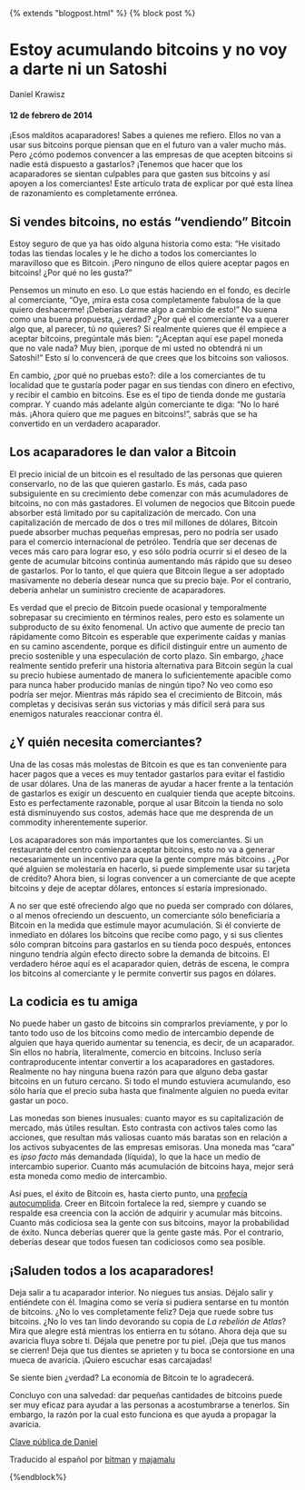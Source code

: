 {% extends "blogpost.html" %} {% block post %}

# Estoy acumulando bitcoins y no voy a darte ni un Satoshi  
Daniel Krawisz

#### 12 de febrero de 2014

  
¡Esos malditos acaparadores! Sabes a quienes me refiero. Ellos no van a usar sus bitcoins porque piensan que en el futuro van a valer mucho más. Pero ¿cómo podemos convencer a las empresas de que acepten bitcoins si nadie está dispuesto a gastarlos? ¡Tenemos que hacer que los acaparadores se sientan culpables para que gasten sus bitcoins y así apoyen a los comerciantes! Este artículo trata de explicar por qué esta línea de razonamiento es completamente errónea.

## Si vendes bitcoins, no estás “vendiendo” Bitcoin

Estoy seguro de que ya has oído alguna historia como esta: “He visitado todas las tiendas locales y le he dicho a todos los comerciantes lo maravilloso que es Bitcoin. ¡Pero ninguno de ellos quiere aceptar pagos en bitcoins! ¿Por qué no les gusta?”

Pensemos un minuto en eso. Lo que estás haciendo en el fondo, es decirle al comerciante, “Oye, ¡mira esta cosa completamente fabulosa de la que quiero deshacerme! ¡Deberías darme algo a cambio de esto!” No suena como una buena propuesta, ¿verdad? ¿Por qué el comerciante va a querer algo que, al parecer, tú _no_ quieres? Si realmente quieres que él empiece a aceptar bitcoins, pregúntale más bien: “¿Aceptan aquí ese papel moneda que no vale nada? Muy bien, ¡porque de mi usted no obtendrá ni un Satoshi!” Esto sí lo convencerá de que crees que los bitcoins son valiosos.

En cambio, ¿por qué no pruebas esto?: dile a los comerciantes de tu localidad que te gustaría poder pagar en sus tiendas con dinero en efectivo, y recibir el cambio en bitcoins. Ese es el tipo de tienda donde me gustaría comprar. Y cuando más adelante algún comerciante te diga: “No lo haré más. ¡Ahora quiero que me pagues en bitcoins!”, sabrás que se ha convertido en un verdadero acaparador.

## Los acaparadores le dan valor a Bitcoin
El precio inicial de un bitcoin es el resultado de las personas que quieren conservarlo, no de las que quieren gastarlo. Es más, cada paso subsiguiente en su crecimiento debe comenzar con más acumuladores de bitcoins, no con más gastadores. El volumen de negocios que Bitcoin puede absorber está limitado por su capitalización de mercado. Con una capitalización de mercado de dos o tres mil millones de dólares, Bitcoin puede absorber muchas pequeñas empresas, pero no podría ser usado para el comercio internacional de petróleo. Tendría que ser decenas de veces más caro para lograr eso, y eso sólo podría ocurrir si el deseo de la gente de acumular bitcoins continúa aumentando más rápido que su deseo de gastarlos. Por lo tanto, el que quiera que Bitcoin llegue a ser adoptado masivamente no debería desear nunca que su precio baje. Por el contrario, debería anhelar un suministro creciente de acaparadores.

Es verdad que el precio de Bitcoin puede ocasional y temporalmente sobrepasar su crecimiento en términos reales, pero esto es solamente un subproducto de su éxito fenomenal. Un activo que aumente de precio tan rápidamente como Bitcoin es esperable que experimente caídas y manías en su camino ascendente, porque es difícil distinguir entre un aumento de precio sostenible y una especulación de corto plazo. Sin embargo, ¿hace realmente sentido preferir una historia alternativa para Bitcoin según la cual su precio hubiese aumentado de manera lo suficientemente apacible como para nunca haber producido manías de ningún tipo? No veo como eso podría ser mejor. Mientras más rápido sea el crecimiento de Bitcoin, más completas y decisivas serán sus victorias y más difícil será para sus enemigos naturales reaccionar contra él.

## ¿Y quién necesita comerciantes?

Una de las cosas más molestas de Bitcoin es que es tan conveniente para hacer pagos que a veces es muy tentador gastarlos para evitar el fastidio de usar dólares. Una de las maneras de ayudar a hacer frente a la tentación de gastarlos es exigir un descuento en cualquier tienda que acepte bitcoins. Esto es perfectamente razonable, porque al usar Bitcoin la tienda no solo está disminuyendo sus costos, además hace que me desprenda de un commodity inherentemente superior.

Los acaparadores son más importantes que los comerciantes. Si un restaurante del centro comienza aceptar bitcoins, esto no va a generar necesariamente un incentivo para que la gente compre más bitcoins . ¿Por qué alguien se molestaría en hacerlo, si puede simplemente usar su tarjeta de crédito? Ahora bien, si logras convencer a un comerciante de que acepte bitcoins y deje de aceptar dólares, entonces sí estaría impresionado.

A no ser que esté ofreciendo algo que no pueda ser comprado con dólares, o al menos ofreciendo un descuento, un comerciante sólo beneficiaría a Bitcoin en la medida que estimule mayor acumulación. Si él convierte de inmediato en dólares los bitcoins que recibe como pago, y si sus clientes sólo compran bitcoins para gastarlos en su tienda poco después, entonces ninguno tendría algún efecto directo sobre la demanda de bitcoins. El verdadero héroe aquí es el acaparador quien, detrás de escena, le compra los bitcoins al comerciante y le permite convertir sus pagos en dólares.

## La codicia es tu amiga

No puede haber un gasto de bitcoins sin comprarlos previamente, y por lo tanto todo uso de los bitcoins como medio de intercambio depende de alguien que haya querido aumentar su tenencia, es decir, de un acaparador. Sin ellos no habría, literalmente, comercio en bitcoins. Incluso sería contraproducente intentar convertir a los acaparadores en gastadores. Realmente no hay ninguna buena razón para que alguno deba gastar bitcoins en un futuro cercano. Si todo el mundo estuviera acumulando, eso sólo haría que el precio suba hasta que finalmente alguien no pueda evitar gastar un poco.

Las monedas son bienes inusuales: cuanto mayor es su capitalización de mercado, más útiles resultan. Esto contrasta con activos tales como las acciones, que resultan más valiosas cuanto más baratas son en relación a los activos subyacentes de las empresas emisoras. Una moneda mas “cara” es _ipso facto_ más demandada (líquida), lo que la hace un medio de intercambio superior. Cuanto más acumulación de bitcoins haya, mejor será esta moneda como medio de intercambio.

Así pues, el éxito de Bitcoin es, hasta cierto punto, una [profecía autocumplida](http://konradsgraf.com/blog1/2013/11/7/hyper-monetization-reloaded-another-round-of-bubble-talk.html). Creer en Bitcoin fortalece la red, siempre y cuando se respalde esa creencia con la acción de adquirir y acumular más bitcoins. Cuanto más codiciosa sea la gente con sus bitcoins, mayor la probabilidad de éxito. Nunca deberías querer que la gente gaste más. Por el contrario, deberías desear que todos fuesen tan codiciosos como sea posible.

## ¡Saluden todos a los acaparadores!

Deja salir a tu acaparador interior. No niegues tus ansias. Déjalo salir y entiéndete con él. Imagina como se vería si pudiera sentarse en tu montón de bitcoins. ¿No lo ves completamente feliz? Deja que ruede sobre tus bitcoins. ¿No lo ves tan lindo devorando su copia de _La rebelión de Atlas_? Mira que alegre está mientras los entierra en tu sótano. Ahora deja que su avaricia fluya sobre ti. Déjala que penetre por tu piel. ¡Deja que tus manos se cierren! Deja que tus dientes se aprieten y tu boca se contorsione en una mueca de avaricia. ¡Quiero escuchar esas carcajadas!

Se siente bien ¿verdad? La economía de Bitcoin te lo agradecerá.

Concluyo con una salvedad: dar pequeñas cantidades de bitcoins puede ser muy eficaz para ayudar a las personas a acostumbrarse a tenerlos. Sin embargo, la razón por la cual esto funciona es que ayuda a propagar la avaricia.


[Clave pública de Daniel](http://pgp.mit.edu/pks/lookup?op=get&search=0x101BBC10F86C4A64)

  

Traducido al español por [bitman](https://twitter.com/0xBitman) y [majamalu](http://elbitcoin.org/si-estoy-acumulando-bitcoins-y-voy-darte-ni-un-satoshi/)

{%endblock%}
